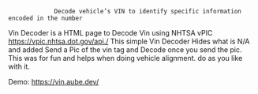                 Decode vehicle’s VIN to identify specific information encoded in the number
Vin Decoder is a HTML page to Decode Vin using NHTSA vPIC https://vpic.nhtsa.dot.gov/api./ This simple Vin Decoder Hides what is N/A and added Send a Pic of the vin tag and Decode once you send the pic.
This was for fun and helps when doing vehicle alignment. do as you like with it. 


Demo: https://vin.aube.dev/
